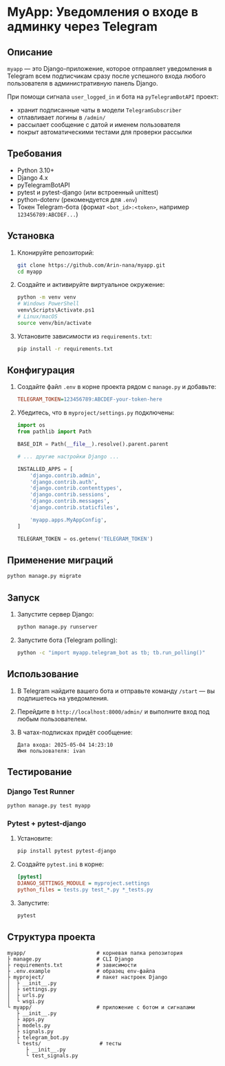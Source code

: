 # MyApp: Уведомления о входе в админку через Telegram

## Описание

`myapp` — это Django-приложение, которое отправляет уведомления в Telegram всем подписчикам сразу после успешного входа любого пользователя в административную панель Django.

При помощи сигнала `user_logged_in` и бота на `pyTelegramBotAPI` проект:

* хранит подписанные чаты в модели `TelegramSubscriber`
* отлавливает логины в `/admin/`
* рассылает сообщение с датой и именем пользователя
* покрыт автоматическими тестами для проверки рассылки

## Требования

* Python 3.10+
* Django 4.x
* pyTelegramBotAPI
* pytest и pytest-django (или встроенный unittest)
* python-dotenv (рекомендуется для `.env`)
* Токен Telegram-бота (формат `<bot_id>:<token>`, например `123456789:ABCDEF...`)

## Установка

1. Клонируйте репозиторий:

   ```bash
   git clone https://github.com/Arin-nana/myapp.git
   cd myapp
   ```
2. Создайте и активируйте виртуальное окружение:

   ```bash
   python -m venv venv
   # Windows PowerShell
   venv\Scripts\Activate.ps1
   # Linux/macOS
   source venv/bin/activate
   ```
3. Установите зависимости из `requirements.txt`:

   ```bash
   pip install -r requirements.txt
   ```

## Конфигурация

1. Создайте файл `.env` в корне проекта рядом с `manage.py` и добавьте:

   ```ini
   TELEGRAM_TOKEN=123456789:ABCDEF-your-token-here
   ```
2. Убедитесь, что в `myproject/settings.py` подключены:

   ```python
   import os
   from pathlib import Path

   BASE_DIR = Path(__file__).resolve().parent.parent

   # ... другие настройки Django ...

   INSTALLED_APPS = [
       'django.contrib.admin',
       'django.contrib.auth',
       'django.contrib.contenttypes',
       'django.contrib.sessions',
       'django.contrib.messages',
       'django.contrib.staticfiles',

       'myapp.apps.MyAppConfig',
   ]

   TELEGRAM_TOKEN = os.getenv('TELEGRAM_TOKEN')
   ```

## Применение миграций

```bash
python manage.py migrate
```

## Запуск

1. Запустите сервер Django:

   ```bash
   python manage.py runserver
   ```
2. Запустите бота (Telegram polling):

   ```bash
   python -c "import myapp.telegram_bot as tb; tb.run_polling()"
   ```

## Использование

1. В Telegram найдите вашего бота и отправьте команду `/start` — вы подпишетесь на уведомления.
2. Перейдите в `http://localhost:8000/admin/` и выполните вход под любым пользователем.
3. В чатах-подписках придёт сообщение:

   ```text
   Дата входа: 2025-05-04 14:23:10
   Имя пользователя: ivan
   ```

## Тестирование

### Django Test Runner

```bash
python manage.py test myapp
```

### Pytest + pytest-django

1. Установите:

   ```bash
   pip install pytest pytest-django
   ```
2. Создайте `pytest.ini` в корне:

   ```ini
   [pytest]
   DJANGO_SETTINGS_MODULE = myproject.settings
   python_files = tests.py test_*.py *_tests.py
   ```
3. Запустите:

   ```bash
   pytest
   ```

## Структура проекта

```
myapp/                       # корневая папка репозитория
├ manage.py                  # CLI Django
├ requirements.txt           # зависимости
├ .env.example               # образец env-файла
├ myproject/                 # пакет настроек Django
│  ├ __init__.py
│  ├ settings.py
│  ├ urls.py
│  └ wsgi.py
└ myapp/                     # приложение с ботом и сигналами
   ├ __init__.py
   ├ apps.py
   ├ models.py
   ├ signals.py
   ├ telegram_bot.py
   └ tests/                   # тесты
      ├ __init__.py
      └ test_signals.py
```

##

